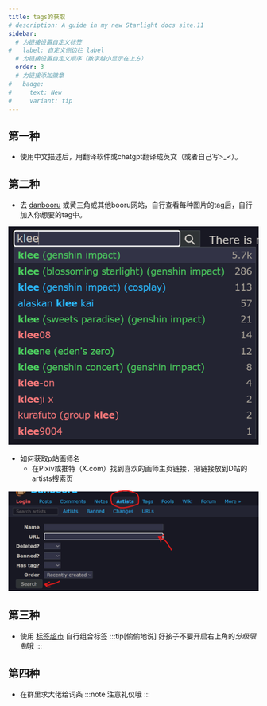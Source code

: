 ```yaml
---
title: tags的获取
# description: A guide in my new Starlight docs site.11
sidebar:
  # 为链接设置自定义标签
#   label: 自定义侧边栏 label
  # 为链接设置自定义顺序（数字越小显示在上方）
  order: 3
  # 为链接添加徽章
#   badge:
#     text: New
#     variant: tip
---
```

## 第一种
- 使用中文描述后，用翻译软件或chatgpt翻译成英文（或者自己写>_<）。
## 第二种
- 去 [danbooru](https://danbooru.donmai.us/) 或黄三角或其他booru网站，自行查看每种图片的tag后，自行加入你想要的tag中。

![danbooru介绍](../../../assets/danbooru.png)

- 如何获取p站画师名
  -  在Pixiv或推特（X.com）找到喜欢的画师主页链接，把链接放到D站的artists搜索页

![artistSerch](../../../assets/danbooruArtist.png)

## 第三种

- 使用 [标签超市](https://tags.novelai.dev/) 自行组合标签
:::tip[偷偷地说]
好孩子不要开启右上角的*分级限制*哦
:::

## 第四种
- 在群里求大佬给词条
:::note
注意礼仪哦
:::